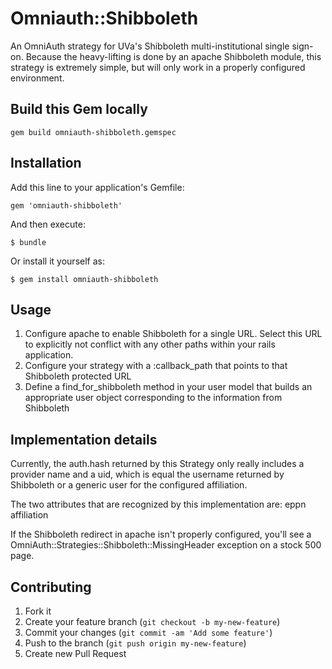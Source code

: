 # Omniauth::Shibboleth

An OmniAuth strategy for UVa's Shibboleth multi-institutional single sign-on.
  Because the heavy-lifting is done by an apache Shibboleth module, this
  strategy is extremely simple, but will only work in a properly configured
   environment.

## Build this Gem locally

    gem build omniauth-shibboleth.gemspec

## Installation

Add this line to your application's Gemfile:

    gem 'omniauth-shibboleth'

And then execute:

    $ bundle

Or install it yourself as:

    $ gem install omniauth-shibboleth

## Usage

1. Configure apache to enable Shibboleth for a single URL.  Select this URL to
   explicitly not conflict with any other paths within your rails application.
2. Configure your strategy with a :callback_path that points to that Shibboleth
   protected URL
3. Define a find_for_shibboleth method in your user model that builds an
   appropriate user object corresponding to the information from Shibboleth

## Implementation details

Currently, the auth.hash returned by this Strategy only really includes a
provider name and a uid, which is equal the username returned by Shibboleth
or a generic user for the configured affiliation.

The two attributes that are recognized by this implementation are:
eppn
affiliation

If the Shibboleth redirect in apache isn't properly configured, you'll see a
OmniAuth::Strategies::Shibboleth::MissingHeader exception on a stock 500 page.

## Contributing

1. Fork it
2. Create your feature branch (`git checkout -b my-new-feature`)
3. Commit your changes (`git commit -am 'Add some feature'`)
4. Push to the branch (`git push origin my-new-feature`)
5. Create new Pull Request
